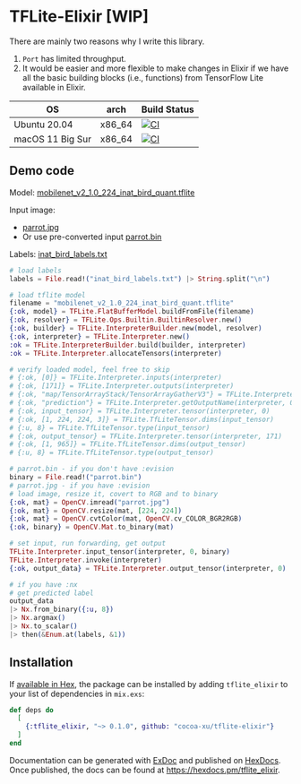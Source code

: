 # TFLite-Elixir [WIP]

There are mainly two reasons why I write this library.

1. `Port` has limited throughput.
2. It would be easier and more flexible to make changes in Elixir if we have all the basic building blocks (i.e., functions)
from TensorFlow Lite available in Elixir.

| OS               | arch    | Build Status |
|------------------|---------|--------------|
| Ubuntu 20.04     | x86_64  | [![CI](https://github.com/cocoa-xu/tflite_elixir/actions/workflows/linux-x86_64.yml/badge.svg)](https://github.com/cocoa-xu/tflite_elixir/actions/workflows/linux-x86_64.yml) |
| macOS 11 Big Sur | x86_64  | [![CI](https://github.com/cocoa-xu/tflite_elixir/actions/workflows/macos-x86_64.yml/badge.svg)](https://github.com/cocoa-xu/tflite_elixir/actions/workflows/macos-x86_64.yml) |

## Demo code
Model: [mobilenet_v2_1.0_224_inat_bird_quant.tflite](https://github.com/google-coral/edgetpu/blob/master/test_data/mobilenet_v2_1.0_224_inat_bird_quant.tflite)

Input image: 
- [parrot.jpg](https://github.com/google-coral/edgetpu/blob/master/test_data/parrot.jpg)
- Or use pre-converted input [parrot.bin](https://github.com/cocoa-xu/tflite_elixir/blob/main/test/test_data/parrot.bin)

Labels: [inat_bird_labels.txt](https://github.com/google-coral/edgetpu/blob/master/test_data/inat_bird_labels.txt)

```elixir
# load labels
labels = File.read!("inat_bird_labels.txt") |> String.split("\n")

# load tflite model
filename = "mobilenet_v2_1.0_224_inat_bird_quant.tflite"
{:ok, model} = TFLite.FlatBufferModel.buildFromFile(filename)
{:ok, resolver} = TFLite.Ops.Builtin.BuiltinResolver.new()
{:ok, builder} = TFLite.InterpreterBuilder.new(model, resolver)
{:ok, interpreter} = TFLite.Interpreter.new()
:ok = TFLite.InterpreterBuilder.build(builder, interpreter)
:ok = TFLite.Interpreter.allocateTensors(interpreter)

# verify loaded model, feel free to skip
# {:ok, [0]} = TFLite.Interpreter.inputs(interpreter)
# {:ok, [171]} = TFLite.Interpreter.outputs(interpreter)
# {:ok, "map/TensorArrayStack/TensorArrayGatherV3"} = TFLite.Interpreter.getInputName(interpreter, 0)
# {:ok, "prediction"} = TFLite.Interpreter.getOutputName(interpreter, 0)
# {:ok, input_tensor} = TFLite.Interpreter.tensor(interpreter, 0)
# {:ok, [1, 224, 224, 3]} = TFLite.TfLiteTensor.dims(input_tensor)
# {:u, 8} = TFLite.TfLiteTensor.type(input_tensor)
# {:ok, output_tensor} = TFLite.Interpreter.tensor(interpreter, 171)
# {:ok, [1, 965]} = TFLite.TfLiteTensor.dims(output_tensor)
# {:u, 8} = TFLite.TfLiteTensor.type(output_tensor)

# parrot.bin - if you don't have :evision
binary = File.read!("parrot.bin")
# parrot.jpg - if you have :evision
# load image, resize it, covert to RGB and to binary 
{:ok, mat} = OpenCV.imread("parrot.jpg")
{:ok, mat} = OpenCV.resize(mat, [224, 224])
{:ok, mat} = OpenCV.cvtColor(mat, OpenCV.cv_COLOR_BGR2RGB)
{:ok, binary} = OpenCV.Mat.to_binary(mat)

# set input, run forwarding, get output
TFLite.Interpreter.input_tensor(interpreter, 0, binary)
TFLite.Interpreter.invoke(interpreter)
{:ok, output_data} = TFLite.Interpreter.output_tensor(interpreter, 0)

# if you have :nx
# get predicted label
output_data
|> Nx.from_binary({:u, 8})
|> Nx.argmax()
|> Nx.to_scalar()
|> then(&Enum.at(labels, &1))
```

## Installation

If [available in Hex](https://hex.pm/docs/publish), the package can be installed
by adding `tflite_elixir` to your list of dependencies in `mix.exs`:

```elixir
def deps do
  [
    {:tflite_elixir, "~> 0.1.0", github: "cocoa-xu/tflite-elixir"}
  ]
end
```

Documentation can be generated with [ExDoc](https://github.com/elixir-lang/ex_doc)
and published on [HexDocs](https://hexdocs.pm). Once published, the docs can
be found at <https://hexdocs.pm/tflite_elixir>.

